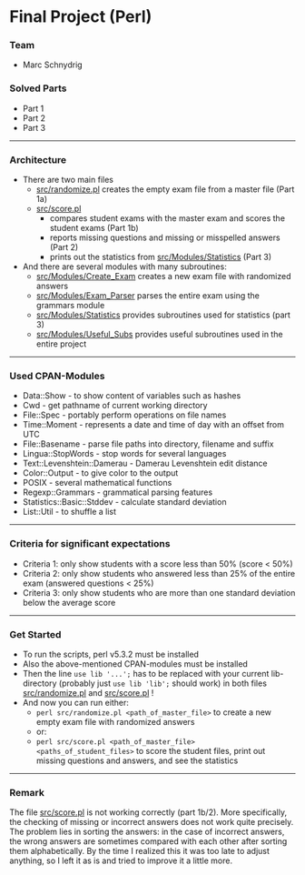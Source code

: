 # Final Project (Perl)

### Team
- Marc Schnydrig

### Solved Parts
- Part 1
- Part 2
- Part 3

---

### Architecture
- There are two main files
    - [src/randomize.pl](src/randomized.pl) creates the empty exam file from a master file (Part 1a)
    - [src/score.pl](src/score.pl) 
      - compares student exams with the master exam and scores the student exams (Part 1b)
      - reports missing questions and missing or misspelled answers (Part 2)
      - prints out the statistics from [src/Modules/Statistics](src/Modules/Statistics.pm) (Part 3)
- And there are several modules with many subroutines:
  - [src/Modules/Create_Exam](src/Modules/Create_Exam.pm) creates a new exam file with randomized answers 
  - [src/Modules/Exam_Parser](src/Modules/Exam_Parser.pm) parses the entire exam using the grammars module
  - [src/Modules/Statistics](src/Modules/Statistics.pm) provides subroutines used for statistics (part 3)
  - [src/Modules/Useful_Subs](src/Modules/Useful_Subs.pm) provides useful subroutines used in the entire project

---

### Used CPAN-Modules
- Data::Show - to show content of variables such as hashes
- Cwd - get pathname of current working directory
- File::Spec - portably perform operations on file names
- Time::Moment - represents a date and time of day with an offset from UTC
- File::Basename - parse file paths into directory, filename and suffix
- Lingua::StopWords - stop words for several languages
- Text::Levenshtein::Damerau - Damerau Levenshtein edit distance
- Color::Output - to give color to the output
- POSIX - several mathematical functions
- Regexp::Grammars - grammatical parsing features
- Statistics::Basic::Stddev - calculate standard deviation
- List::Util - to shuffle a list

---

### Criteria for significant expectations
- Criteria 1: only show students with a score less than 50% (score < 50%)
- Criteria 2: only show students who answered less than 25% of the entire exam (answered questions < 25%)
- Criteria 3: only show students who are more than one standard deviation below the average score

---

### Get Started
- To run the scripts, perl v5.3.2 must be installed
- Also the above-mentioned CPAN-modules must be installed
- Then the line `use lib '...';` has to be replaced with your current lib-directory (probably just `use lib 'lib';` should work) in both files [src/randomize.pl](src/randomize.pl) and [src/score.pl](src/score.pl) !
- And now you can run either:
  - `perl src/randomize.pl <path_of_master_file>` to create a new empty exam file with randomized answers
  - or:
  - `perl src/score.pl <path_of_master_file> <paths_of_student_files>` to score the student files, print out missing questions and answers, and see the statistics

---
### Remark
The file [src/score.pl](src/score.pl) is not working correctly (part 1b/2). More specifically, the checking of missing or incorrect answers does not work quite precisely.
The problem lies in sorting the answers: in the case of incorrect answers, the wrong answers are sometimes compared with each other after sorting them alphabetically.
By the time I realized this it was too late to adjust anything, so I left it as is and tried to improve it a little more.